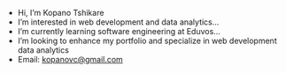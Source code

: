 - Hi, I’m Kopano Tshikare
- I’m interested in web development and data analytics...
- I’m currently learning software engineering at Eduvos...
- I’m looking to enhance my portfolio and specialize in web development data analytics
- Email: kopanovc@gmail.com


